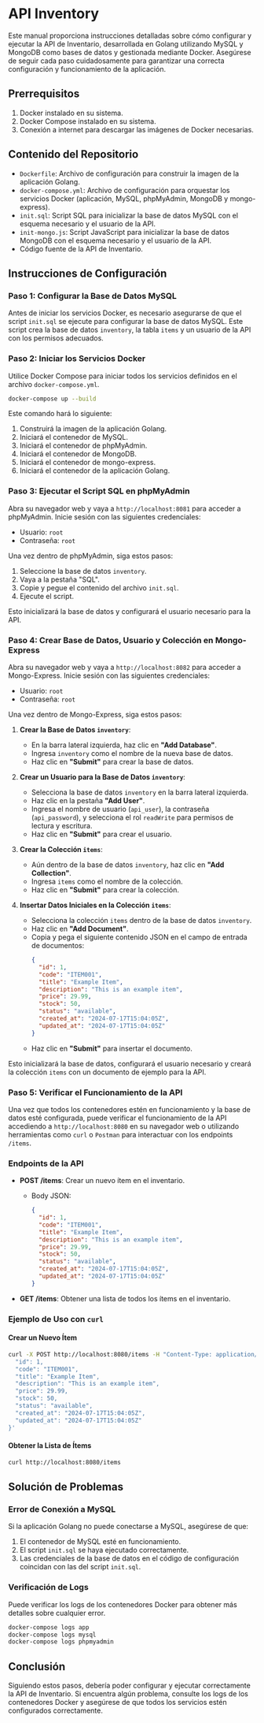 # API Inventory

Este manual proporciona instrucciones detalladas sobre cómo configurar y ejecutar la API de Inventario, desarrollada en Golang utilizando MySQL y MongoDB como bases de datos y gestionada mediante Docker. Asegúrese de seguir cada paso cuidadosamente para garantizar una correcta configuración y funcionamiento de la aplicación.

## Prerrequisitos

1. Docker instalado en su sistema.
2. Docker Compose instalado en su sistema.
3. Conexión a internet para descargar las imágenes de Docker necesarias.

## Contenido del Repositorio

- `Dockerfile`: Archivo de configuración para construir la imagen de la aplicación Golang.
- `docker-compose.yml`: Archivo de configuración para orquestar los servicios Docker (aplicación, MySQL, phpMyAdmin, MongoDB y mongo-express).
- `init.sql`: Script SQL para inicializar la base de datos MySQL con el esquema necesario y el usuario de la API.
- `init-mongo.js`: Script JavaScript para inicializar la base de datos MongoDB con el esquema necesario y el usuario de la API.
- Código fuente de la API de Inventario.

## Instrucciones de Configuración

### Paso 1: Configurar la Base de Datos MySQL

Antes de iniciar los servicios Docker, es necesario asegurarse de que el script `init.sql` se ejecute para configurar la base de datos MySQL. Este script crea la base de datos `inventory`, la tabla `items` y un usuario de la API con los permisos adecuados.

### Paso 2: Iniciar los Servicios Docker

Utilice Docker Compose para iniciar todos los servicios definidos en el archivo `docker-compose.yml`.

```sh
docker-compose up --build
```

Este comando hará lo siguiente:

1. Construirá la imagen de la aplicación Golang.
2. Iniciará el contenedor de MySQL.
3. Iniciará el contenedor de phpMyAdmin.
4. Iniciará el contenedor de MongoDB.
5. Iniciará el contenedor de mongo-express.
6. Iniciará el contenedor de la aplicación Golang.

### Paso 3: Ejecutar el Script SQL en phpMyAdmin

Abra su navegador web y vaya a `http://localhost:8081` para acceder a phpMyAdmin. Inicie sesión con las siguientes credenciales:

- Usuario: `root`
- Contraseña: `root`

Una vez dentro de phpMyAdmin, siga estos pasos:

1. Seleccione la base de datos `inventory`.
2. Vaya a la pestaña "SQL".
3. Copie y pegue el contenido del archivo `init.sql`.
4. Ejecute el script.

Esto inicializará la base de datos y configurará el usuario necesario para la API.

### Paso 4: Crear Base de Datos, Usuario y Colección en Mongo-Express

Abra su navegador web y vaya a `http://localhost:8082` para acceder a Mongo-Express. Inicie sesión con las siguientes credenciales:

- Usuario: `root`
- Contraseña: `root`

Una vez dentro de Mongo-Express, siga estos pasos:

1. **Crear la Base de Datos `inventory`**:
   - En la barra lateral izquierda, haz clic en **"Add Database"**.
   - Ingresa `inventory` como el nombre de la nueva base de datos.
   - Haz clic en **"Submit"** para crear la base de datos.

2. **Crear un Usuario para la Base de Datos `inventory`**:
   - Selecciona la base de datos `inventory` en la barra lateral izquierda.
   - Haz clic en la pestaña **"Add User"**.
   - Ingresa el nombre de usuario (`api_user`), la contraseña (`api_password`), y selecciona el rol `readWrite` para permisos de lectura y escritura.
   - Haz clic en **"Submit"** para crear el usuario.

3. **Crear la Colección `items`**:
   - Aún dentro de la base de datos `inventory`, haz clic en **"Add Collection"**.
   - Ingresa `items` como el nombre de la colección.
   - Haz clic en **"Submit"** para crear la colección.

4. **Insertar Datos Iniciales en la Colección `items`**:
   - Selecciona la colección `items` dentro de la base de datos `inventory`.
   - Haz clic en **"Add Document"**.
   - Copia y pega el siguiente contenido JSON en el campo de entrada de documentos:
     ```json
     {
       "id": 1,
       "code": "ITEM001",
       "title": "Example Item",
       "description": "This is an example item",
       "price": 29.99,
       "stock": 50,
       "status": "available",
       "created_at": "2024-07-17T15:04:05Z",
       "updated_at": "2024-07-17T15:04:05Z"
     }
     ```
   - Haz clic en **"Submit"** para insertar el documento.

Esto inicializará la base de datos, configurará el usuario necesario y creará la colección `items` con un documento de ejemplo para la API.

### Paso 5: Verificar el Funcionamiento de la API

Una vez que todos los contenedores estén en funcionamiento y la base de datos esté configurada, puede verificar el funcionamiento de la API accediendo a `http://localhost:8080` en su navegador web o utilizando herramientas como `curl` o `Postman` para interactuar con los endpoints `/items`.

### Endpoints de la API

- **POST /items**: Crear un nuevo ítem en el inventario.
  - Body JSON:
    ```json
    {
      "id": 1,
      "code": "ITEM001",
      "title": "Example Item",
      "description": "This is an example item",
      "price": 29.99,
      "stock": 50,
      "status": "available",
      "created_at": "2024-07-17T15:04:05Z",
      "updated_at": "2024-07-17T15:04:05Z"
    }
    ```

- **GET /items**: Obtener una lista de todos los ítems en el inventario.

### Ejemplo de Uso con `curl`

#### Crear un Nuevo Ítem

```sh
curl -X POST http://localhost:8080/items -H "Content-Type: application/json" -d '{
  "id": 1,
  "code": "ITEM001",
  "title": "Example Item",
  "description": "This is an example item",
  "price": 29.99,
  "stock": 50,
  "status": "available",
  "created_at": "2024-07-17T15:04:05Z",
  "updated_at": "2024-07-17T15:04:05Z"
}'
```

#### Obtener la Lista de Ítems

```sh
curl http://localhost:8080/items
```

## Solución de Problemas

### Error de Conexión a MySQL

Si la aplicación Golang no puede conectarse a MySQL, asegúrese de que:

1. El contenedor de MySQL esté en funcionamiento.
2. El script `init.sql` se haya ejecutado correctamente.
3. Las credenciales de la base de datos en el código de configuración coincidan con las del script `init.sql`.

### Verificación de Logs

Puede verificar los logs de los contenedores Docker para obtener más detalles sobre cualquier error.

```sh
docker-compose logs app
docker-compose logs mysql
docker-compose logs phpmyadmin
```

## Conclusión

Siguiendo estos pasos, debería poder configurar y ejecutar correctamente la API de Inventario. Si encuentra algún problema, consulte los logs de los contenedores Docker y asegúrese de que todos los servicios estén configurados correctamente.